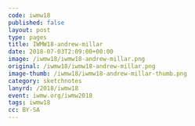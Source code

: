 ```yaml
---
code: iwmw18
published: false
layout: post
type: pages
title: IWMW18-andrew-millar
date: 2018-07-03T2:09:00+00:00
image: /iwmw18/iwmw18-andrew-millar.png
original: /iwmw18/iwmw18-andrew-millar.png
image-thumb: /iwmw18/iwmw18-andrew-millar-thumb.png
category: sketchnotes
lanyrd: /2018/iwmw18
event: iwmw.org/iwmw2018
tags: iwmw18
cc: BY-SA
---
```


